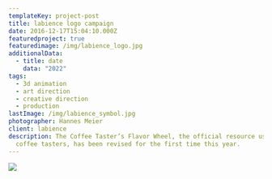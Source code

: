 ```yaml
---
templateKey: project-post
title: labience logo campaign
date: 2016-12-17T15:04:10.000Z
featuredproject: true
featuredimage: /img/labience_logo.jpg
additionalData:
  - title: date
    data: "2022"
tags:
  - 3d animation
  - art direction
  - creative direction
  - production
lastImage: /img/labience_symbol.jpg
photographer: Hannes Meier
client: labience
description: The Coffee Taster’s Flavor Wheel, the official resource used by
  coffee tasters, has been revised for the first time this year.
---
```

![](/img/labience_symbol.jpg)